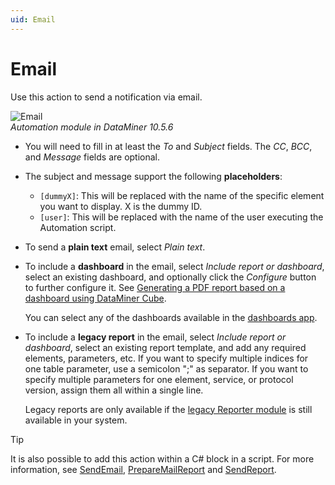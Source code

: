 ```yaml
---
uid: Email
---
```


# Email

Use this action to send a notification via email.

![Email](~/user-guide/images/Automation_Email.png)<br>*Automation module in DataMiner 10.5.6*

- You will need to fill in at least the *To* and *Subject* fields. The *CC*, *BCC*, and *Message* fields are optional.

- The subject and message support the following **placeholders**<!--RN 42985-->:

  - `[dummyX]`: This will be replaced with the name of the specific element you want to display. X is the dummy ID.
  - `[user]`: This will be replaced with the name of the user executing the Automation script.

- To send a **plain text** email, select *Plain text*.

- To include a **dashboard** in the email, select *Include report or dashboard*, select an existing dashboard, and optionally click the *Configure* button to further configure it. See [Generating a PDF report based on a dashboard using DataMiner Cube](xref:Generating_a_report_based_on_a_dashboard_Cube).

  You can select any of the dashboards available in the [dashboards app](xref:newR_D).

- To include a **legacy report** in the email, select *Include report or dashboard*, select an existing report template, and add any required elements, parameters, etc. If you want to specify multiple indices for one table parameter, use a semicolon ";" as separator. If you want to specify multiple parameters for one element, service, or protocol version, assign them all within a single line.

  Legacy reports are only available if the [legacy Reporter module](xref:reporter) is still available in your system.

> [!TIP]
> It is also possible to add this action within a C# block in a script. For more information, see [SendEmail](xref:Skyline.DataMiner.Automation.Engine.SendEmail(Skyline.DataMiner.Automation.EmailOptions)), [PrepareMailReport](xref:Skyline.DataMiner.Automation.Engine.PrepareMailReport(System.String)) and [SendReport](xref:Skyline.DataMiner.Automation.Engine.SendReport(Skyline.DataMiner.Automation.MailReportOptions)).
